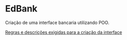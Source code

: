 # EdBank
Criação de uma interface bancaria utilizando POO.

[Regras e descrições exigidas para a criação da interface](https://github.com/WellingtonSB/EdBank/files/6097569/TURMA.18.-.MODELO.BANCOS.-.Pagina1.pdf)
